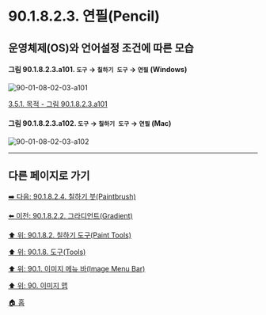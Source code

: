 # 90.1.8.2.3. 연필(Pencil)
## 운영체제(OS)와 언어설정 조건에 따른 모습

<a id="90-01-08-02-03-a101"></a>

#### 그림 90.1.8.2.3.a101. `도구` → `칠하기 도구` → `연필` (Windows)
![90-01-08-02-03-a101](https://github.com/wonder13662/gimp/assets/15767104/3a212da3-0bfd-486e-8ec5-273f6e7eac2a)

[3.5.1. 목적 - 그림 90.1.8.2.3.a101](./03-05-01-intention.md#90-01-08-02-03-a101)

<a id="90-01-08-02-03-a102"></a>

#### 그림 90.1.8.2.3.a102. `도구` → `칠하기 도구` → `연필` (Mac)
![90-01-08-02-03-a102](https://github.com/wonder13662/gimp/assets/15767104/a053d30b-73f7-4a2f-9cb0-63f09f9a4b55)

***

## 다른 페이지로 가기

[➡️ 다음: 90.1.8.2.4. 칠하기 붓(Paintbrush)](./90-01-08-02-04-paintbrush.md)

[⬅️ 이전: 90.1.8.2.2. 그라디언트(Gradient)](./90-01-08-02-02-gradient.md)

[⬆️ 위: 90.1.8.2. 칠하기 도구(Paint Tools)](./90-01-08-02-00-paint_tools.md)

[⬆️ 위: 90.1.8. 도구(Tools)](./90-01-08-00-tools.md)

[⬆️ 위: 90.1. 이미지 메뉴 바(Image Menu Bar)](./90-01-00-image-menu-bar.md)

[⬆️ 위: 90. 이미지 맵](./90-00-image-map.md)

[🏠 홈](./00-home.md)
